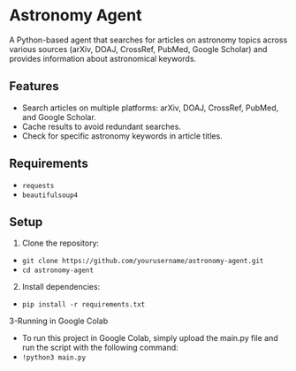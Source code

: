 # Astronomy Agent

A Python-based agent that searches for articles on astronomy topics across various sources (arXiv, DOAJ, CrossRef, PubMed, Google Scholar) and provides information about astronomical keywords.

## Features

- Search articles on multiple platforms: arXiv, DOAJ, CrossRef, PubMed, and Google Scholar.
- Cache results to avoid redundant searches.
- Check for specific astronomy keywords in article titles.

## Requirements

- `requests`
- `beautifulsoup4`

## Setup

1. Clone the repository:
- `git clone https://github.com/yourusername/astronomy-agent.git`
- `cd astronomy-agent`

2. Install dependencies:
- `pip install -r requirements.txt`

3-Running in Google Colab
- To run this project in Google Colab, simply upload the main.py file and run the script with the following command:
- `!python3 main.py`


